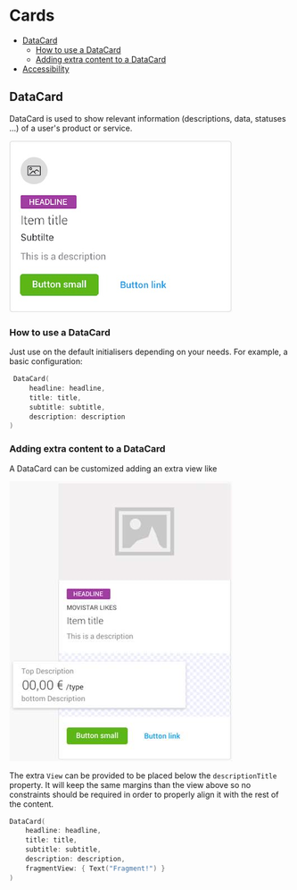 # Cards

* [DataCard](#datacard)
   * [How to use a DataCard](#how-to-use-a-datacard)
   * [Adding extra content to a DataCard](#adding-extra-content-to-a-datacard)
* [Accessibility](#accessibility)

## DataCard

DataCard is used to show relevant information (descriptions, data, statuses ...) of a user's product or service.

![DataCard](./docs/images/data-card.jpg)

### How to use a DataCard

Just use on the default initialisers depending on your needs. For example, a basic configuration:

```swift
 DataCard(
     headline: headline,
     title: title,
     subtitle: subtitle,
     description: description
)
```

### Adding extra content to a DataCard

A DataCard can be customized adding an extra view like

![DataCard](./docs/images/card-extra-content.jpg)

The extra `View` can be provided to be placed below the `descriptionTitle` property. It will keep the same margins than the view above so no constraints should be required in order to properly align it with the rest of the content.

```swift
DataCard(
    headline: headline,
    title: title,
    subtitle: subtitle,
    description: description,
    fragmentView: { Text("Fragment!") }
)
```
